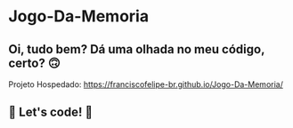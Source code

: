 # Jogo-Da-Memoria

## Oi, tudo bem? Dá uma olhada no meu código, certo? 🙃

Projeto Hospedado: https://franciscofelipe-br.github.io/Jogo-Da-Memoria/


## 🚀 Let's code! 🚀
